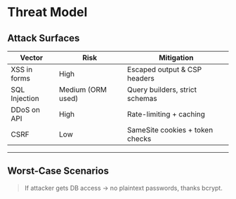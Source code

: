 <!--
START OF: threat-model.md
Purpose: Provide a model for thread analysis.
Update Frequency: Each time a new threat model is found.
Location: docs/threat-model
-->

# Threat Model

## Attack Surfaces

| Vector        | Risk              | Mitigation                      |
|---------------|-------------------|---------------------------------|
| XSS in forms  | High              | Escaped output & CSP headers    |
| SQL Injection | Medium (ORM used) | Query builders, strict schemas  |
| DDoS on API   | High              | Rate-limiting + caching         |
| CSRF          | Low               | SameSite cookies + token checks |

---

## Worst-Case Scenarios

> If attacker gets DB access → no plaintext passwords, thanks bcrypt.

<!-- END OF: threat-model.md -->
